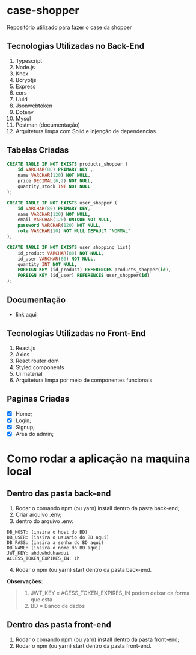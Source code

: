 # case-shopper
Repositório utilizado para fazer o case da shopper

## Tecnologias Utilizadas no Back-End

 1. Typescript
 2. Node.js
 3. Knex
 4. Bcryptjs
 5. Express
 6. cors
 7. Uuid
 8. Jsonwebtoken
 9. Dotenv
 10. Mysql 
 11. Postman (documentação)
 12. Arquitetura limpa com Solid e injenção de dependencias

## Tabelas Criadas
```sql
CREATE TABLE IF NOT EXISTS products_shopper (
    id VARCHAR(80) PRIMARY KEY ,
    name VARCHAR(120) NOT NULL,
    price DECIMAL(6,2) NOT NULL,
    quantity_stock INT NOT NULL
);

CREATE TABLE IF NOT EXISTS user_shopper (
    id VARCHAR(80) PRIMARY KEY,
    name VARCHAR(120) NOT NULL,
    email VARCHAR(120) UNIQUE NOT NULL,
    password VARCHAR(120) NOT NULL,
    role VARCHAR(10) NOT NULL DEFAULT "NORMAL"
);

CREATE TABLE IF NOT EXISTS user_shopping_list(
    id_product VARCHAR(80) NOT NULL,
    id_user VARCHAR(80) NOT NULL,
    quantity INT NOT NULL,
    FOREIGN KEY (id_product) REFERENCES products_shopper(id),
    FOREIGN KEY (id_user) REFERENCES user_shopper(id)
);
```
## Documentação
- link aqui

## Tecnologias Utilizadas no Front-End
1. React.js
2. Axios
3. React router dom
4. Styled components
5. Ui material
6. Arquitetura limpa por meio de componentes funcionais

## Paginas Criadas
- [x] Home;
- [x] Login;
- [x] Signup;
- [x] Area do admin;

# 

# Como rodar a aplicação na maquina local

## Dentro das pasta back-end

1. Rodar o comando npm (ou yarn) install dentro da pasta back-end;
2. Criar arquivo .env;
3. dentro do arquivo .env:
```.env
DB_HOST: (insira o host do BD)
DB_USER: (insira o usuario do BD aqui)
DB_PASS: (insira a senha do BD aqui)
DB_NAME: (insira o nome do BD aqui)
JWT_KEY: ahduwhduhawdui
ACCESS_TOKEN_EXPIRES_IN: 1h
```
4. Rodar o npm (ou yarn) start dentro da pasta back-end.

**Observações:**
>  1. JWT_KEY e ACESS_TOKEN_EXPIRES_IN podem deixar da forma que esta
>  2. BD = Banco de dados

## Dentro das pasta front-end

1. Rodar o comando npm (ou yarn) install dentro da pasta front-end;
2. Rodar o npm (ou yarn) start dentro da pasta front-end.
